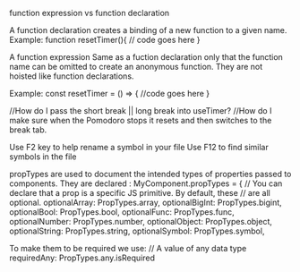 function expression vs function declaration

A function declaration creates a binding of a new function to a given name.
Example: function resetTimer(){
// code goes here
}

A function expression
Same as a fuction declaration only that the function name can be omitted to create an anonymous function.
They are not hoisted like function declarations.

Example:
const resetTimer = () => {
//code goes here
}

//How do I pass the short break || long break into useTimer?
//How do I make sure when the Pomodoro stops it resets and then switches to the break tab.

Use F2 key to help rename a symbol in your file
Use F12 to find similar symbols in the file

propTypes are used to document the intended types of properties passed to components.
They are declared :
MyComponent.propTypes = {
// You can declare that a prop is a specific JS primitive. By default, these
// are all optional.
optionalArray: PropTypes.array,
optionalBigInt: PropTypes.bigint,
optionalBool: PropTypes.bool,
optionalFunc: PropTypes.func,
optionalNumber: PropTypes.number,
optionalObject: PropTypes.object,
optionalString: PropTypes.string,
optionalSymbol: PropTypes.symbol,

To make them to be required we use:
// A value of any data type
requiredAny: PropTypes.any.isRequired

